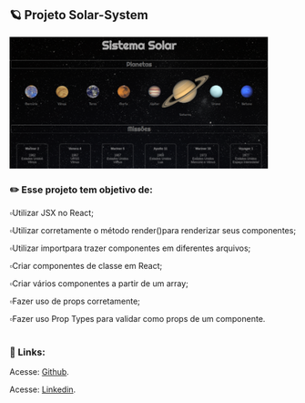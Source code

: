 ## 🪐 Projeto Solar-System

<img src="https://github.com/carolhn/Projeto-Solar-System/blob/master/imagem.png?raw=true" alt="imagem.png" style="max-width: 90%;">

### ✏️  Esse projeto tem objetivo de:

 ▫️Utilizar JSX no React;<br>

▫️Utilizar corretamente o método render()para renderizar seus componentes;<br>

▫️Utilizar importpara trazer componentes em diferentes arquivos;<br>

▫️Criar componentes de classe em React;<br>

▫️Criar vários componentes a partir de um array;<br>

▫️Fazer uso de props corretamente;<br>

▫️Fazer uso Prop Types para validar como props de um componente.<br>
<br>

### 🔗️ Links:

<p>Acesse: <a href="https://github.com/carolhn" target="_blank" rel="noopener noreferrer">Github</a>.</p>

<p>Acesse: <a href="https://www.linkedin.com/in/caroline-nunes-769307240/" target="_blank" rel="noopener noreferrer">Linkedin</a>.</p>
